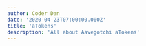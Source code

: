 ```yaml
---
author: Coder Dan
date: '2020-04-23T07:00:00.000Z'
title: 'aTokens'
description: 'All about Aavegotchi aTokens'
---
```

